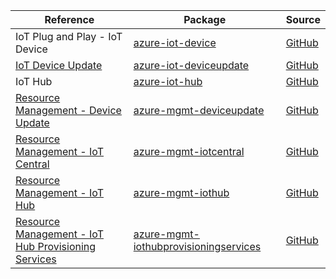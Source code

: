 | Reference | Package | Source |
|---|---|---|
|IoT Plug and Play - IoT Device|[azure-iot-device](https://pypi.org/project/azure-iot-device)|[GitHub](https://github.com/Azure/azure-sdk-for-python)|
|[IoT Device Update](iot-deviceupdate-readme.md)|[azure-iot-deviceupdate](https://pypi.org/project/azure-iot-deviceupdate)|[GitHub](https://github.com/Azure/azure-sdk-for-python/blob/main/sdk/deviceupdate/azure-iot-deviceupdate)|
|IoT Hub|[azure-iot-hub](https://pypi.org/project/azure-iot-hub)|[GitHub](https://github.com/Azure/azure-sdk-for-python)|
|[Resource Management - Device Update](mgmt-deviceupdate-readme.md)|[azure-mgmt-deviceupdate](https://pypi.org/project/azure-mgmt-deviceupdate)|[GitHub](https://github.com/Azure/azure-sdk-for-python/blob/main/sdk/deviceupdate/azure-mgmt-deviceupdate)|
|[Resource Management - IoT Central](mgmt-iotcentral-readme.md)|[azure-mgmt-iotcentral](https://pypi.org/project/azure-mgmt-iotcentral)|[GitHub](https://github.com/Azure/azure-sdk-for-python/blob/main/sdk/iothub/azure-mgmt-iotcentral)|
|[Resource Management - IoT Hub](mgmt-iothub-readme.md)|[azure-mgmt-iothub](https://pypi.org/project/azure-mgmt-iothub)|[GitHub](https://github.com/Azure/azure-sdk-for-python/blob/main/sdk/iothub/azure-mgmt-iothub)|
|[Resource Management - IoT Hub Provisioning Services](mgmt-iothubprovisioningservices-readme.md)|[azure-mgmt-iothubprovisioningservices](https://pypi.org/project/azure-mgmt-iothubprovisioningservices)|[GitHub](https://github.com/Azure/azure-sdk-for-python/blob/main/sdk/iothub/azure-mgmt-iothubprovisioningservices)|
